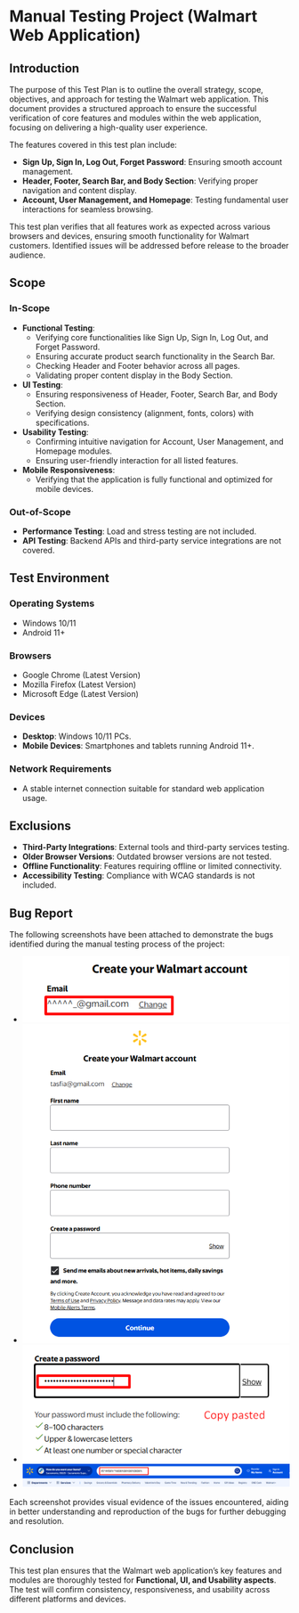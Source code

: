 #  Manual Testing Project (Walmart Web Application)

## Introduction
The purpose of this Test Plan is to outline the overall strategy, scope, objectives, and approach for testing the Walmart web application. This document provides a structured approach to ensure the successful verification of core features and modules within the web application, focusing on delivering a high-quality user experience.

The features covered in this test plan include:
- **Sign Up, Sign In, Log Out, Forget Password**: Ensuring smooth account management.
- **Header, Footer, Search Bar, and Body Section**: Verifying proper navigation and content display.
- **Account, User Management, and Homepage**: Testing fundamental user interactions for seamless browsing.

This test plan verifies that all features work as expected across various browsers and devices, ensuring smooth functionality for Walmart customers. Identified issues will be addressed before release to the broader audience.

## Scope
### In-Scope
- **Functional Testing**:
  - Verifying core functionalities like Sign Up, Sign In, Log Out, and Forget Password.
  - Ensuring accurate product search functionality in the Search Bar.
  - Checking Header and Footer behavior across all pages.
  - Validating proper content display in the Body Section.
- **UI Testing**:
  - Ensuring responsiveness of Header, Footer, Search Bar, and Body Section.
  - Verifying design consistency (alignment, fonts, colors) with specifications.
- **Usability Testing**:
  - Confirming intuitive navigation for Account, User Management, and Homepage modules.
  - Ensuring user-friendly interaction for all listed features.
- **Mobile Responsiveness**:
  - Verifying that the application is fully functional and optimized for mobile devices.

### Out-of-Scope
- **Performance Testing**: Load and stress testing are not included.
- **API Testing**: Backend APIs and third-party service integrations are not covered.

## Test Environment
### Operating Systems
- Windows 10/11
- Android 11+

### Browsers
- Google Chrome (Latest Version)
- Mozilla Firefox (Latest Version)
- Microsoft Edge (Latest Version)

### Devices
- **Desktop**: Windows 10/11 PCs.
- **Mobile Devices**: Smartphones and tablets running Android 11+.

### Network Requirements
- A stable internet connection suitable for standard web application usage.

## Exclusions
- **Third-Party Integrations**: External tools and third-party services testing.
- **Older Browser Versions**: Outdated browser versions are not tested.
- **Offline Functionality**: Features requiring offline or limited connectivity.
- **Accessibility Testing**: Compliance with WCAG standards is not included.

## Bug Report

The following screenshots have been attached to demonstrate the bugs identified during the manual testing process of the project:
- ![Bug Screenshot 1](Bugs%20Screenshots/Screenshot_1.png)
- ![Bug Screenshot 3](Bugs%20Screenshots/Screenshot_3.png)
- ![Bug Screenshot 4](Bugs%20Screenshots/Screenshot_4.png)
- ![Bug Screenshot 5](Bugs%20Screenshots/Screenshot_5.png)

Each screenshot provides visual evidence of the issues encountered, aiding in better understanding and reproduction of the bugs for further debugging and resolution.


## Conclusion
This test plan ensures that the Walmart web application’s key features and modules are thoroughly tested for **Functional, UI, and Usability aspects**. The test will confirm consistency, responsiveness, and usability across different platforms and devices.
